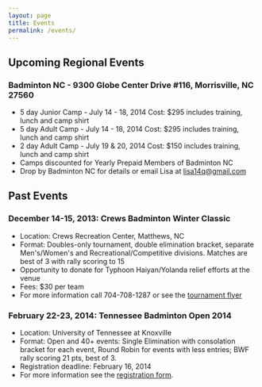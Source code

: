 ```yaml
---
layout: page
title: Events
permalink: /events/
---
```

## Upcoming Regional Events
### Badminton NC - 9300 Globe Center Drive #116, Morrisville, NC 27560
- 5 day Junior Camp - July 14 - 18, 2014  Cost: $295 includes training, lunch and camp shirt
- 5 day Adult Camp - July 14 - 18, 2014   Cost: $295 includes training, lunch and camp shirt
- 2 day Adult Camp - July 19 & 20, 2014  Cost: $150 includes training, lunch and camp shirt
- Camps discounted for Yearly Prepaid Members of Badminton NC
- Drop by Badminton NC for details or email Lisa at lisa14q@gmail.com

## Past Events
### December 14-15, 2013: Crews Badminton Winter Classic
- Location: Crews Recreation Center, Matthews, NC
- Format: Doubles-only tournament, double elimination bracket, separate Men's/Women's and Recreational/Competitive divisions. Matches are best of 3 with rally scoring to 15
- Opportunity to donate for Typhoon Haiyan/Yolanda relief efforts at the venue
- Fees: $30 per team
- For more information call 704-708-1287 or see the [tournament flyer](http://xa.yimg.com/kq/groups/23185203/1197223947/name/THE%20FIRST%20ANNUAL%20CREWS%20BADMINTON%20%20WINTER%20CLASSIC%2Edocx)

### February 22-23, 2014: Tennessee Badminton Open 2014
- Location: University of Tennessee at Knoxville
- Format: Open and 40+ events: Single Elimination with consolation bracket for each event, Round Robin for events with less entries; BWF rally scoring 21 pts, best of 3.
- Registration deadline: February 16, 2014
- For more information see the [registration form](https://docs.google.com/forms/d/128n1A6JFg6u5hhTYwdVzVulKXOGJm4UxuCN0RZ6TegU/viewform).
